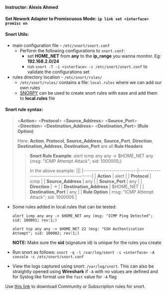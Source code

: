 **Instructor: Alexis Ahmed**

#### Set Nework Adapter to Promiscuous Mode: `ip link set <interface> promisc on`

#### Snort Utils:
- main configuration file - `/etc/snort/snort.conf`
  - Perform the following configurations to `snort.conf`:
    - set **HOME_NET** from **any** to the **ip_range** you wanna monitor. Eg: **192.168.2.0/24**
    - run `snort -T -i <interface> -c /etc/snort/snort.conf` to validate the configurations set
- rules directory location - `/etc/snort/rules/`
  - `/etc/snort/rules/` contains a file: `local.rules` where we can add our own rules
  - [SNORPY](http://www.cyb3rs3c.net/) can be used to create snort rules with ease and add them to **local.rules** file

#### Snort rule syntax:

> \<**Action**\> \<**Protocol**\> \<**Source_Address**\> \<**Source_Port**\> \<**Direction**\> \<**Destination_Address**\> \<**Destination_Port**\> **(Rule Option)**
>
> Here: **Action**, **Protocol**, **Source_Address**, **Source_Port**, **Direction**, **Destination_Address**, **Destination_Port** are all **Rule Headers**
>
>>  **Snort Rule Example**: alert icmp any any -> $HOME_NET any (msg: "ICMP Attempt Attack"; sid: 1000005;)
>>
>> In the above example:
>> |||
>> |---------------------------|------------------------------------------|
>> | **Action**                | alert                                    |
>> | **Protocol**              | icmp                                     |
>> | **Source_Address**        | any                                      |
>> | **Source_Port**           | any                                      |
>> | **Direction**             | ->                                       |
>> | **Destination_Address**   | $HOME_NET                                |
>> | **Destination_Port**      | any                                      |
>> | **Rule Option**           | msg: "ICMP Attempt Attack"; sid: 1000005 |

- Some rules added in local.rules that can be tested:
  ```
  alert icmp any any -> $HOME_NET any (msg: "ICMP Ping Detected"; sid: 100001; rev:1;)

  alert tcp any any -> $HOME_NET 22 (msg: "SSH Authentication Attempt"; sid: 100002; rev:1;)
  ```
  **NOTE:** Make sure the **sid** (signature id) is unique for the rules you create


- Run snort as follows: `snort -q -l /var/log/snort -i <interface> -A console -c /etc/snort/snort.conf`

- View the logs captured using snort: `/var/log/snort`. This can also be straightly opened using **Wireshark** if `-A` with no values are defined and for Syslog like format use the `fast` value for `-A` flag

Use [this link](https://www.snort.org/downloads/#rule-downloads) to download Community or Subscription rules for snort.
